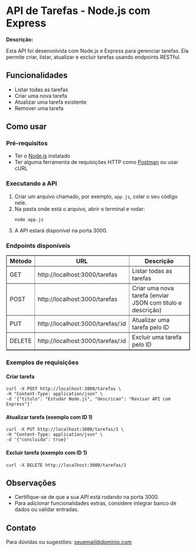 <!DOCTYPE html>
<html lang="pt-br">
<head>
<meta charset="UTF-8" />
<meta name="viewport" content="width=device-width, initial-scale=1.0" />
<title>API de Tarefas - Node.js com Express</title>
</head>
<body>
<h1>API de Tarefas - Node.js com Express</h1>

<p><strong>Descrição:</strong></p>
<p>Esta API foi desenvolvida com Node.js e Express para gerenciar tarefas. Ela permite criar, listar, atualizar e excluir tarefas usando endpoints RESTful.</p>

<h2>Funcionalidades</h2>
<ul>
<li>Listar todas as tarefas</li>
<li>Criar uma nova tarefa</li>
<li>Atualizar uma tarefa existente</li>
<li>Remover uma tarefa</li>
</ul>

<h2>Como usar</h2>
<h3>Pré-requisitos</h3>
<ul>
<li>Ter o <a href="https://nodejs.org/" target="_blank">Node.js</a> instalado</li>
<li>Ter alguma ferramenta de requisições HTTP como <a href="https://www.postman.com/downloads/" target="_blank">Postman</a> ou usar cURL</li>
</ul>

<h3>Executando a API</h3>
<ol>
<li>Criar um arquivo chamado, por exemplo, <code>app.js</code>, colar o seu código nele.</li>
<li>Na pasta onde está o arquivo, abrir o terminal e rodar:
<pre><code>node app.js</code></pre></li>
<li>A API estará disponível na porta 3000.</li>
</ol>

<h3>Endpoints disponíveis</h3>
<table border="1" cellpadding="5" cellspacing="0">
  <thead>
    <tr>
      <th>Método</th>
      <th>URL</th>
      <th>Descrição</th>
    </tr>
  </thead>
  <tbody>
    <tr>
      <td>GET</td>
      <td>http://localhost:3000/tarefas</td>
      <td>Listar todas as tarefas</td>
    </tr>
    <tr>
      <td>POST</td>
      <td>http://localhost:3000/tarefas</td>
      <td>Criar uma nova tarefa (enviar JSON com título e descrição)</td>
    </tr>
    <tr>
      <td>PUT</td>
      <td>http://localhost:3000/tarefas/:id</td>
      <td>Atualizar uma tarefa pelo ID</td>
    </tr>
    <tr>
      <td>DELETE</td>
      <td>http://localhost:3000/tarefas/:id</td>
      <td>Excluir uma tarefa pelo ID</td>
    </tr>
  </tbody>
</table>

<h3>Exemplos de requisições</h3>
<h4>Criar tarefa</h4>
<pre><code>curl -X POST http://localhost:3000/tarefas \
-H "Content-Type: application/json" \
-d '{"titulo": "Estudar Node.js", "descricao": "Revisar API com Express"}'
</code></pre>

<h4>Atualizar tarefa (exemplo com ID 1)</h4>
<pre><code>curl -X PUT http://localhost:3000/tarefas/1 \
-H "Content-Type: application/json" \
-d '{"concluida": true}'
</code></pre>

<h4>Excluir tarefa (exemplo com ID 1)</h4>
<pre><code>curl -X DELETE http://localhost:3000/tarefas/1
</code></pre>

<h2>Observações</h2>
<ul>
<li>Certifique-se de que a sua API está rodando na porta 3000.</li>
<li>Para adicionar funcionalidades extras, considere integrar banco de dados ou validar entradas.</li>
</ul>

<h2>Contato</h2>
<p>Para dúvidas ou sugestões: <a href="mailto:seuemail@dominio.com">seuemail@dominio.com</a></p>

</body>
</html>
